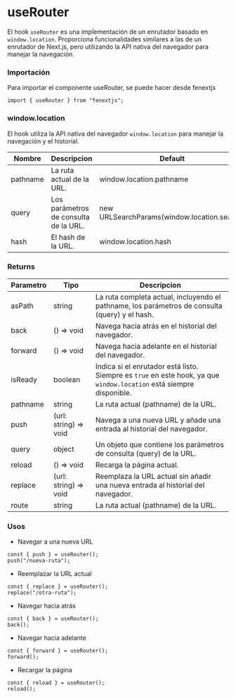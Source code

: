 # useRouter

El hook `useRouter` es una implementación de un enrutador basado en `window.location`. Proporciona funcionalidades similares a las de un enrutador de Next.js, pero utilizando la API nativa del navegador para manejar la navegación.

### Importación

Para importar el componente useRouter, se puede hacer desde fenextjs

```tsx copy
import { useRouter } from "fenextjs";
```

### window.location

El hook utiliza la API nativa del navegador `window.location` para manejar la navegación y el historial.

| Nombre   | Descripcion                           | Default                                     |
| -------- | ------------------------------------- | ------------------------------------------- |
| pathname | La ruta actual de la URL.             | window.location.pathname                    |
| query    | Los parámetros de consulta de la URL. | new URLSearchParams(window.location.search) |
| hash     | El hash de la URL.                    | window.location.hash                        |

### Returns

| Parametro | Tipo                   | Descripcion                                                                                                          |
| --------- | ---------------------- | -------------------------------------------------------------------------------------------------------------------- |
| asPath    | string                 | La ruta completa actual, incluyendo el pathname, los parámetros de consulta (query) y el hash.                       |
| back      | () =\> void            | Navega hacia atrás en el historial del navegador.                                                                    |
| forward   | () =\> void            | Navega hacia adelante en el historial del navegador.                                                                 |
| isReady   | boolean                | Indica si el enrutador está listo. Siempre es `true` en este hook, ya que `window.location` está siempre disponible. |
| pathname  | string                 | La ruta actual (pathname) de la URL.                                                                                 |
| push      | (url: string) =\> void | Navega a una nueva URL y añade una entrada al historial del navegador.                                               |
| query     | object                 | Un objeto que contiene los parámetros de consulta (query) de la URL.                                                 |
| reload    | () =\> void            | Recarga la página actual.                                                                                            |
| replace   | (url: string) =\> void | Reemplaza la URL actual sin añadir una nueva entrada al historial del navegador.                                     |
| route     | string                 | La ruta actual (pathname) de la URL.                                                                                 |

### Usos

-   Navegar a una nueva URL

```tsx copy
const { push } = useRouter();
push("/nueva-ruta");
```

-   Reemplazar la URL actual

```tsx copy
const { replace } = useRouter();
replace("/otra-ruta");
```

-   Navegar hacia atrás

```tsx copy
const { back } = useRouter();
back();
```

-   Navegar hacia adelante

```tsx copy
const { forward } = useRouter();
forward();
```

-   Recargar la página

```tsx copy
const { reload } = useRouter();
reload();
```

